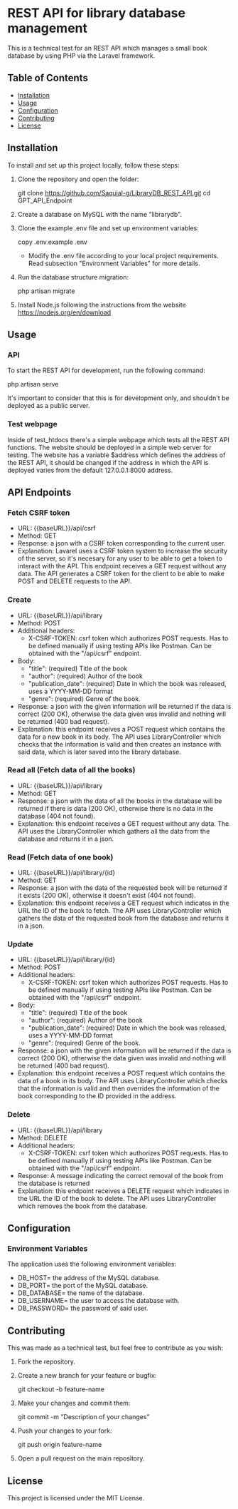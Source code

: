 
 # REST API for library database management

This is a technical test for an REST API which manages a small book database by using PHP via the Laravel framework.

## Table of Contents

- [Installation](#installation)
- [Usage](#usage)
- [Configuration](#configuration)
- [Contributing](#contributing)
- [License](#license)

## Installation

To install and set up this project locally, follow these steps:

1. Clone the repository and open the folder:

	git clone https://github.com/Saquial-g/LibraryDB_REST_API.git
    	cd GPT_API_Endpoint

2. Create a database on MySQL with the name "librarydb".

3. Clone the example .env file and set up environment variables: 
	
	copy .env.example .env
	
	- Modify the .env file according to your local project requirements. Read subsection "Environment Variables" for more details.

4. Run the database structure migration: 

	php artisan migrate

5. Install Node.js following the instructions from the website https://nodejs.org/en/download
	
## Usage

### API

To start the REST API for development, run the following command:

php artisan serve

It's important to consider that this is for development only, and shouldn't be deployed as a public server.

### Test webpage

Inside of test_htdocs there's a simple webpage which tests all the REST API functions. The website should be deployed in a simple web server for testing. 
The website has a variable $address which defines the address of the REST API, it should be changed if the address in which the API is deployed varies from the default 127.0.0.1:8000 address.

## API Endpoints

### Fetch CSRF token

- URL: {{baseURL}}/api/csrf
- Method: GET
- Response: a json with a CSRF token corresponding to the current user.
- Explanation: Lavarel uses a CSRF token system to increase the security of the server, so it's necesary for any user to be able to get a token to interact with the API. This endpoint receives a GET request without any data. 
The API generates a CSRF token for the client to be able to make POST and DELETE requests to the API.

### Create

- URL: {{baseURL}}/api/library
- Method: POST
- Additional headers:
    - X-CSRF-TOKEN: csrf token which authorizes POST requests. Has to be defined manually if using testing APIs like Postman. Can be obtained with the "/api/csrf" endpoint.
- Body:
    - "title": (required) Title of the book
    - "author": (required) Author of the book
    - "publication_date": (required) Date in which the book was released, uses a YYYY-MM-DD format
    - "genre": (required) Genre of the book.
- Response: a json with the given information will be returned if the data is correct (200 OK), otherwise the data given was invalid and nothing will be returned (400 bad request).
- Explanation: this endpoint receives a POST request which contains the data for a new book in its body. The API uses LibraryController which checks that the information is valid and then creates an instance with said data, 
which is later saved into the library database.

### Read all (Fetch data of all the books)

- URL: {{baseURL}}/api/library
- Method: GET
- Response: a json with the data of all the books in the database will be returned if there is data (200 OK), otherwise there is no data in the database (404 not found).
- Explanation: this endpoint receives a GET request without any data. The API uses the LibraryController which gathers all the data from the database and returns it in a json.

### Read (Fetch data of one book)

- URL: {{baseURL}}/api/library/{id}
- Method: GET
- Response: a json with the data of the requested book will be returned if it exists (200 OK), otherwise it doesn't exist (404 not found).
- Explanation: this endpoint receives a GET request which indicates in the URL the ID of the book to fetch. The API uses LibraryController which gathers the data of the requested book from the database and returns it in a json.

### Update

- URL: {{baseURL}}/api/library/{id}
- Method: POST
- Additional headers:
    - X-CSRF-TOKEN: csrf token which authorizes POST requests. Has to be defined manually if using testing APIs like Postman. Can be obtained with the "/api/csrf" endpoint.
- Body:
    - "title": (required) Title of the book
    - "author": (required) Author of the book
    - "publication_date": (required) Date in which the book was released, uses a YYYY-MM-DD format
    - "genre": (required) Genre of the book.
- Response: a json with the given information will be returned if the data is correct (200 OK), otherwise the data given was invalid and nothing will be returned (400 bad request).
- Explanation: this endpoint receives a POST request which contains the data of a book in its body. The API uses LibraryController which checks that the information is valid and then overrides the information of the book 
corresponding to the ID provided in the address.

### Delete

- URL: {{baseURL}}/api/library
- Method: DELETE
- Additional headers:
    - X-CSRF-TOKEN: csrf token which authorizes POST requests. Has to be defined manually if using testing APIs like Postman. Can be obtained with the "/api/csrf" endpoint.
- Response: A message indicating the correct removal of the book from the database is returned
- Explanation: this endpoint receives a DELETE request which indicates in the URL the ID of the book to delete. The API uses LibraryController which removes the book from the database.

## Configuration

### Environment Variables

The application uses the following environment variables:
- DB_HOST= the address of the MySQL database.
- DB_PORT= the port of the MySQL database.
- DB_DATABASE= the name of the database.
- DB_USERNAME= the user to access the database with.
- DB_PASSWORD= the password of said user.

## Contributing

This was made as a technical test, but feel free to contribute as you wish:

1. Fork the repository.

2. Create a new branch for your feature or bugfix: 
	
	git checkout -b feature-name

3. Make your changes and commit them: 

	git commit -m "Description of your changes"

4. Push your changes to your fork: 

	git push origin feature-name

5. Open a pull request on the main repository.

## License

This project is licensed under the MIT License.

